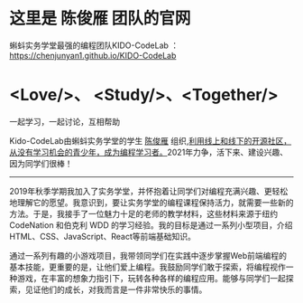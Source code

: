 # 这里是 陈俊雁 团队的官网
蝌蚪实务学堂最强的编程团队KIDO-CodeLab ： https://chenjunyan1.github.io/KIDO-CodeLab



# \<Love/>、 \<Study/>、\<Together/>

一起学习，一起讨论，互相帮助



Kido-CodeLab由蝌蚪实务学堂的学生 [陈俊雁](https://sosconf.org/zh-hans/chen-jun-yan-post) 组织,[利用线上和线下的开源社区，从没有学习机会的青少年，成为编程学习者。](https://chinese.freecodecamp.org/news/author/chen)2021年力争，活下来、建设兴趣、因为同学们很棒！



---



2019年秋季学期我加入了实务学堂，并怀抱着让同学们对编程充满兴趣、更轻松地理解它的愿望。我意识到，要让实务学堂的编程课程保持活力，就需要一些新的方法。于是，我接手了一位魅力十足的老师的教学材料，这些材料来源于纽约 CodeNation 和伯克利 WDD 的学习经验。我的目标是通过一系列小型项目，介绍HTML、CSS、JavaScript、React等前端基础知识。

通过一系列有趣的小游戏项目，我带领同学们在实践中逐步掌握Web前端编程的基本技能，更重要的是，让他们爱上编程。我鼓励同学们敢于探索，将编程视作一种游戏，在丰富的想象力指引下，玩转各种各样的编程应用。能够与同学们一起探索，见证他们的成长，对我而言是一件非常快乐的事情。
